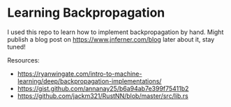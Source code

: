 # Learning Backpropagation

I used this repo to learn how to implement backpropagation by hand.
Might publish a blog post on https://www.jnferner.com/blog later about it, stay tuned!

Resources:
- https://ryanwingate.com/intro-to-machine-learning/deep/backpropagation-implementations/
- https://gist.github.com/annanay25/b6a94ab7e399f75411b2
- https://github.com/jackm321/RustNN/blob/master/src/lib.rs
